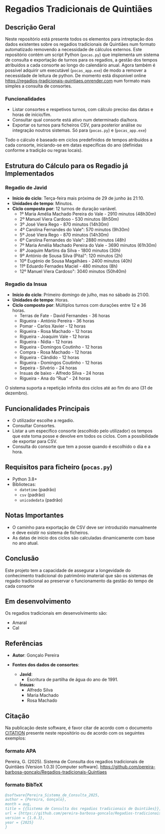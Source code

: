 # Regadios Tradicionais de Quintiães

## Descrição Geral
Neste repositório está presente todos os elementos para intreptação dos dados existentes sobre os regadios tradicionais de Quintiães num formato automatizado removendo a necessidade de cálculos externos.
Este repositório contém um script Python (`pocas.py`) que implementa um sistema de consulta e exportação de turnos para os regadios, a gestão dos tempos atribuídos a cada consorte ao longo do calendário anual. Agora também é possível adquirir um executável (`pocas_app.exe`) de modo a remover a necessidade de leitura de python.
De momento está disponivel online https://regadios-tradicionais-quintiaes.onrender.com num formato mais simples a consulta de consortes. 

### Funcionalidades
- Listar consortes e respetivos turnos, com cálculo preciso das datas e horas de início/fim.
- Consultar qual consorte está ativo num determinado dia/hora.
- Exportar os turnos para ficheiros CSV, para posterior análise ou integração noutros sistemas. Só para (`pocas.py`) e (`pocas_app.exe`)

Todo o cálculo é baseado em ciclos predefinidos de tempos atribuídos a cada consorte, iniciando-se em datas específicas do ano (definidas conforme a tradição ou regras locais).

## Estrutura do Cálculo para os Regadio já Implementados

### Regadio de Javid
- **Início do ciclo**: Terça-feira mais próxima de 29 de junho às 21:10.
- **Unidades de tempo**: Minutos.
- **Ciclo composto por**: 12 turnos de duração variável.
  - 1º Maria Amélia Machado Pereira do Vale - 2910 minutos (48h30m)
  - 2º Manuel Viera Cardoso - 530 minutos (8h50m)
  - 3º José Viera Rego - 870 minutos (14h30m)
  - 4º Carolina Fernandes do Vale": 570 minutos (9h30m)
  - 5º José Viera Rego - 870 minutos (14h30m)
  - 6º Carolina Fernandes do Vale": 2880 minutos (48h)
  - 7º Maria Amélia Machado Pereira do Vale - 3690 minutos (61h30m)
  - 8º Joaquim Martins da Silva - 1800 minutos (30h)
  - 9º António de Sousa Silva (Pita)": 120 minutos (2h)
  - 10º Eugénio de Sousa Magalhães - 2400 minutos (40h)
  - 11º Eduardo Fernades Maciel - 480 minutos (8h)
  - 12º Manuel Viera Cardoso": 3040 minutos (50h40m)

### Regadio da Insua
- **Início do ciclo**: Primeiro domingo de julho, mas no sábado às 21:00.
- **Unidades de tempo**: Horas.
- **Ciclo composto por**: Múltiplos turnos com durações entre 12 e 36 horas.
  - Terras de Fate - David Fernandes - 36 horas
  - Rigueira - António Pereira - 36 horas
  - Pomar - Carlos Xavier - 12 horas
  - Rigueira - Rosa Machado - 12 horas
  - Rigueira - Joaquim Vale - 12 horas
  - Rigueira - Nídia - 12 horas
  - Rigueira - Domingos Coutinho - 12 horas
  - Compra - Rosa Machado - 12 horas
  - Rigueira - Cândido - 12 horas
  - Rigueira - Domingos Coutinho - 12 horas
  - Sepeira - Silvério - 24 horas
  - Insuas de baixo - Alfredo Silva - 24 horas
  - Rigueira - Ana do "Rua" - 24 horas

O sistema suporta a repetição infinita dos ciclos até ao fim do ano (31 de dezembro).

## Funcionalidades Principais
- O utilizador escolhe a regadio.
- Consultar Consortes.
- Listar a um específico consorte (escolhido pelo utilizador) os tempos que este toma posse e devolve em todos os ciclos. Com a possibilidade de exportar para CSV.
- Consulta do consorte que tem a posse quando é escolhido o dia e a hora.

## Requisitos para ficheiro (`pocas.py`)
- Python 3.8+
- Bibliotecas:
  - `datetime` (padrão)
  - `csv` (padrão)
  - `unicodedata` (padrão)

## Notas Importantes
- O caminho para exportação de CSV deve ser introduzido manualmente e deve existir no sistema de ficheiros.
- As datas de início dos ciclos são calculadas dinamicamente com base no ano atual.

## Conclusão
Este projeto tem a capacidade de assegurar a longevidade do conhecimento tradicional do patrimônio imaterial que são os sistemas de regadio tradicional ao preservar o funcionamento da gestão do tempo de cada consorte

## Em desenvolvimento
Os regadios tradicionais em desenvolvimento são:
  - Amaral
  - Cal

## Referências

- **Autor**: Gonçalo Pereira

- **Fontes dos dados de consortes**:
  - **Javid**:
    - Escritura de partilha de água do ano de 1991.
  - **Ínsuas**:
    - Alfredo Silva
    - Maria Machado
    - Rosa Machado
<!--
  - **Amaral**:
    - António Monteiro 
    - Candinha Machado 
    - Amélia Silva
    - Albertina Silva -->

## Citação
Na publicação deste software, é favor citar de acordo com o documento [CITATION](citação) presente neste repositório ou de acordo com os seguintes exemplos:
### formato APA
Pereira, G. (2025). Sistema de Consulta dos regadios tradicionais de Quintiães (Version 1.0.3) [Computer software]. https://github.com/pereira-barbosa-goncalo/Regadios-tradicionais-Quintiaes
### formato BibTeX
```bibtex
@software{Pereira_Sistema_de_Consulta_2025,
author = {Pereira, Gonçalo},
month = aug,
title = {{Sistema de Consulta dos regadios tradicionais de Quintiães}},
url = {https://github.com/pereira-barbosa-goncalo/Regadios-tradicionais-Quintiaes},
version = {1.0.3},
year = {2025}
}
